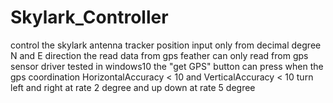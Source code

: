 # Skylark_Controller
control the skylark antenna tracker
position input only from decimal degree N and E direction
the read data from gps feather can only read from gps sensor driver tested in windows10 
the "get GPS" button can press when the gps coordination HorizontalAccuracy < 10 and VerticalAccuracy < 10
turn left and right at rate 2 degree and up down at rate 5 degree
